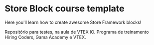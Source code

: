 # Store Block course template

Here you'll learn how to create awesome Store Framework blocks!

Repositório para testes, na aula de VTEX IO. 
Programa de treinamento Hiring Coders, Gama Academy e VTEX.
